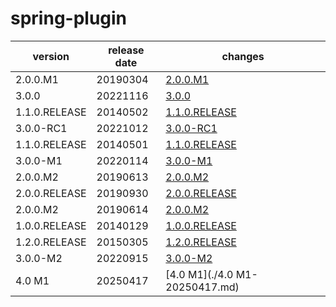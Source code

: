 # spring-plugin	


|version|release date|changes|
|---|---|---|
|2.0.0.M1|20190304|[2.0.0.M1](./2.0.0.M1-20190304.md)|
|3.0.0|20221116|[3.0.0](./3.0.0-20221116.md)|
|1.1.0.RELEASE|20140502|[1.1.0.RELEASE](./1.1.0.RELEASE-20140502.md)|
|3.0.0-RC1|20221012|[3.0.0-RC1](./3.0.0-RC1-20221012.md)|
|1.1.0.RELEASE|20140501|[1.1.0.RELEASE](./1.1.0.RELEASE-20140501.md)|
|3.0.0-M1|20220114|[3.0.0-M1](./3.0.0-M1-20220114.md)|
|2.0.0.M2|20190613|[2.0.0.M2](./2.0.0.M2-20190613.md)|
|2.0.0.RELEASE|20190930|[2.0.0.RELEASE](./2.0.0.RELEASE-20190930.md)|
|2.0.0.M2|20190614|[2.0.0.M2](./2.0.0.M2-20190614.md)|
|1.0.0.RELEASE|20140129|[1.0.0.RELEASE](./1.0.0.RELEASE-20140129.md)|
|1.2.0.RELEASE|20150305|[1.2.0.RELEASE](./1.2.0.RELEASE-20150305.md)|
|3.0.0-M2|20220915|[3.0.0-M2](./3.0.0-M2-20220915.md)|
|4.0 M1|20250417|[4.0 M1](./4.0 M1-20250417.md)|
